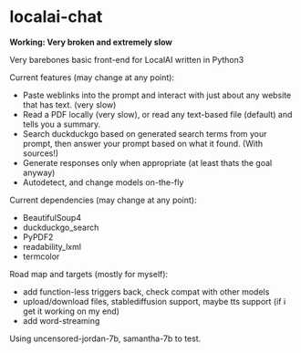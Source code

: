 # localai-chat

**Working: Very broken and extremely slow**

Very barebones basic front-end for LocalAI written in Python3

Current features (may change at any point):
- Paste weblinks into the prompt and interact with just about any website that has text. (very slow)
- Read a PDF locally (very slow), or read any text-based file (default) and tells you a summary.
- Search duckduckgo based on generated search terms from your prompt, then answer your prompt based on what it found. (With sources!)
- Generate responses only when appropriate (at least thats the goal anyway)
- Autodetect, and change models on-the-fly


Current dependencies (may change at any point):
- BeautifulSoup4
- duckduckgo_search
- PyPDF2
- readability_lxml
- termcolor


Road map and targets (mostly for myself):
- add function-less triggers back, check compat with other models
- upload/download files, stablediffusion support, maybe tts support (if i get it working on my end)
- add word-streaming


Using uncensored-jordan-7b, samantha-7b to test.
